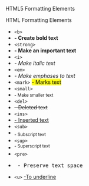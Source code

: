 HTML5 Formatting Elements

HTML Formatting Elements

- ````<b>```` 
- <b> - Create bold text </b>
- ````<strong>```` 
- <strong> - Make an important text </strong>
- ````<i>````
-  <i> -  Make italic text </i>
- ````<em>````
-  <em> -  Make emphases to text </em>
- ````<mark>```` 
  <mark> - Marks text </mark>
- ````<small>```` 
- <small> - Make smaller text </small>
- ````<del>```` 
- <del> - Deleted text </del>
- ````<ins>```` 
- <ins> - Inserted text </ins>
- ````<sub>```` 
- <sub> - Subscript text </sub>
- ````<sup>```` 
- <sup> - Superscript text </sup>
- ````<pre>```` 
- <pre> - Preserve text space </pre>
- ````<u>```` 
<u> -To underline </u>

